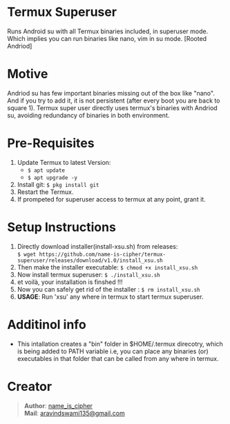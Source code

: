 # Termux Superuser
Runs Android su with all Termux binaries included, in superuser mode. Which implies you can run binaries like nano, vim in su mode. 
[Rooted Andriod] 

# Motive
Andriod su has few important binaries missing out of the box like "nano". And if you try to add it, it is not persistent (after every boot you are back to square 1).
Termux super user directly uses termux's binaries with Andriod su, avoiding redundancy of binaries in both environment.

# Pre-Requisites
1. Update Termux to latest Version:
    - `$ apt update`
    - `$ apt upgrade -y`
2. Install git: `$ pkg install git`
3. Restart the Termux.
4. If prompeted for superuser access to termux at any point, grant it.

# Setup Instructions
1. Directly download installer(install-xsu.sh) from releases:    
   `$ wget https://github.com/name-is-cipher/termux-superuser/releases/download/v1.0/install_xsu.sh`   
2. Then make the installer executable: `$ chmod +x install_xsu.sh`
3. Now install termux superuser: `$ ./install_xsu.sh`
4. et voilà, your installation is finshed !!!  
5. Now you can safely get rid of the installer : `$ rm install_xsu.sh`
6. **USAGE**: Run 'xsu' any where in termux to start termux superuser.

# Additinol info
- This intallation creates a "bin" folder in $HOME/.termux direcotry, which is being added to PATH variable i.e, you can place any binaries (or) executables in that folder that can be called from any where in termux.

# Creator
> **Author**: [name_is_cipher](https://github.com/name-is-cipher)  
> **Mail**: aravindswami135@gmail.com

